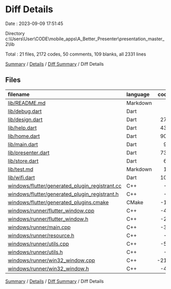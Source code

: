 # Diff Details

Date : 2023-09-09 17:51:45

Directory c:\\Users\\User\\CODE\\mobile_apps\\A_Better_Presenter\\presentation_master_2\\lib

Total : 21 files,  2172 codes, 50 comments, 109 blanks, all 2331 lines

[Summary](results.md) / [Details](details.md) / [Diff Summary](diff.md) / Diff Details

## Files
| filename | language | code | comment | blank | total |
| :--- | :--- | ---: | ---: | ---: | ---: |
| [lib/README.md](/lib/README.md) | Markdown | 5 | 0 | 1 | 6 |
| [lib/debug.dart](/lib/debug.dart) | Dart | 0 | 51 | 0 | 51 |
| [lib/design.dart](/lib/design.dart) | Dart | 276 | 1 | 50 | 327 |
| [lib/help.dart](/lib/help.dart) | Dart | 437 | 3 | 59 | 499 |
| [lib/home.dart](/lib/home.dart) | Dart | 900 | 14 | 27 | 941 |
| [lib/main.dart](/lib/main.dart) | Dart | 99 | 1 | 24 | 124 |
| [lib/presenter.dart](/lib/presenter.dart) | Dart | 731 | 0 | 52 | 783 |
| [lib/store.dart](/lib/store.dart) | Dart | 67 | 4 | 22 | 93 |
| [lib/test.md](/lib/test.md) | Markdown | 10 | 0 | 1 | 11 |
| [lib/wifi.dart](/lib/wifi.dart) | Dart | 103 | 67 | 21 | 191 |
| [windows/flutter/generated_plugin_registrant.cc](/windows/flutter/generated_plugin_registrant.cc) | C++ | -6 | -4 | -5 | -15 |
| [windows/flutter/generated_plugin_registrant.h](/windows/flutter/generated_plugin_registrant.h) | C++ | -5 | -5 | -6 | -16 |
| [windows/flutter/generated_plugins.cmake](/windows/flutter/generated_plugins.cmake) | CMake | -19 | 0 | -6 | -25 |
| [windows/runner/flutter_window.cpp](/windows/runner/flutter_window.cpp) | C++ | -48 | -4 | -15 | -67 |
| [windows/runner/flutter_window.h](/windows/runner/flutter_window.h) | C++ | -20 | -5 | -9 | -34 |
| [windows/runner/main.cpp](/windows/runner/main.cpp) | C++ | -30 | -4 | -10 | -44 |
| [windows/runner/resource.h](/windows/runner/resource.h) | C++ | -9 | -6 | -2 | -17 |
| [windows/runner/utils.cpp](/windows/runner/utils.cpp) | C++ | -53 | -2 | -10 | -65 |
| [windows/runner/utils.h](/windows/runner/utils.h) | C++ | -8 | -6 | -6 | -20 |
| [windows/runner/win32_window.cpp](/windows/runner/win32_window.cpp) | C++ | -210 | -24 | -55 | -289 |
| [windows/runner/win32_window.h](/windows/runner/win32_window.h) | C++ | -48 | -31 | -24 | -103 |

[Summary](results.md) / [Details](details.md) / [Diff Summary](diff.md) / Diff Details